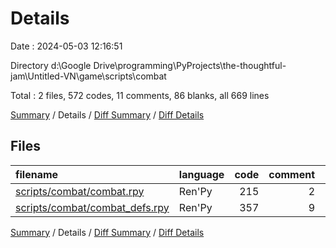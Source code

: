 # Details

Date : 2024-05-03 12:16:51

Directory d:\\Google Drive\\programming\\PyProjects\\the-thoughtful-jam\\Untitled-VN\\game\\scripts\\combat

Total : 2 files,  572 codes, 11 comments, 86 blanks, all 669 lines

[Summary](results.md) / Details / [Diff Summary](diff.md) / [Diff Details](diff-details.md)

## Files
| filename | language | code | comment | blank | total |
| :--- | :--- | ---: | ---: | ---: | ---: |
| [scripts/combat/combat.rpy](/scripts/combat/combat.rpy) | Ren'Py | 215 | 2 | 30 | 247 |
| [scripts/combat/combat_defs.rpy](/scripts/combat/combat_defs.rpy) | Ren'Py | 357 | 9 | 56 | 422 |

[Summary](results.md) / Details / [Diff Summary](diff.md) / [Diff Details](diff-details.md)